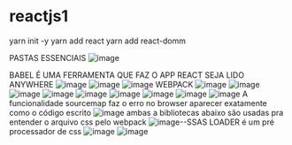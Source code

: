 # reactjs1
 
yarn init -y
yarn add react
yarn add react-domm

PASTAS ESSENCIAIS
![image](https://user-images.githubusercontent.com/59730229/117494622-f357f280-af4a-11eb-8db5-46179a07c3f6.png)

BABEL É UMA FERRAMENTA QUE FAZ O APP REACT SEJA LIDO ANYWHERE
![image](https://user-images.githubusercontent.com/59730229/117495069-8b55dc00-af4b-11eb-871f-02aa35796e34.png)
![image](https://user-images.githubusercontent.com/59730229/117496163-07045880-af4d-11eb-9e4d-9dd2c88acf2e.png)
![image](https://user-images.githubusercontent.com/59730229/117496740-da047580-af4d-11eb-8813-60118466ff32.png)
WEBPACK
![image](https://user-images.githubusercontent.com/59730229/117725757-03c2d400-b1bc-11eb-8be5-92fdab145e55.png)
![image](https://user-images.githubusercontent.com/59730229/117725889-2a810a80-b1bc-11eb-8e8b-09612822d949.png)
![image](https://user-images.githubusercontent.com/59730229/117726881-9c0d8880-b1bd-11eb-9e42-88ce3d3c86b9.png)
![image](https://user-images.githubusercontent.com/59730229/117731196-18a36580-b1c4-11eb-9563-971df22366a1.png)
![image](https://user-images.githubusercontent.com/59730229/117731214-1e00b000-b1c4-11eb-9003-2c9394595215.png)
![image](https://user-images.githubusercontent.com/59730229/117731320-5607f300-b1c4-11eb-8e6d-a2abd8571b1c.png)
![image](https://user-images.githubusercontent.com/59730229/117731494-9bc4bb80-b1c4-11eb-8413-c02e404dfbb1.png)
![image](https://user-images.githubusercontent.com/59730229/117731693-f3632700-b1c4-11eb-96d5-ebc90e79d989.png)
![image](https://user-images.githubusercontent.com/59730229/117732511-6620d200-b1c6-11eb-8d85-bd218e11e67f.png)
A funcionalidade sourcemap faz o erro no browser aparecer exatamente como o código escrito
![image](https://user-images.githubusercontent.com/59730229/117807607-360f1880-b232-11eb-828f-ec37d127235a.png)
ambas a bibliotecas abaixo são usadas pra entender o arquivo css pelo webpack
![image](https://user-images.githubusercontent.com/59730229/117857176-ded56c00-b262-11eb-99e6-bc9a88efaa75.png)--SSAS LOADER é um pré processador de css
![image](https://user-images.githubusercontent.com/59730229/117858113-e9443580-b263-11eb-8fe8-693750330793.png)
![image](https://user-images.githubusercontent.com/59730229/117858801-a040b100-b264-11eb-81c1-53d23e566122.png)
